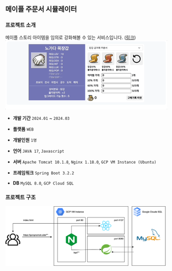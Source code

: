 ## 메이플 주문서 시뮬레이터

### 프로젝트 소개

메이플 스토리 아이템을 임의로 강화해볼 수 있는 서비스입니다. ([링크](https://gongnomok.site/))
<img src="./img/gongnomok.gif">

- **개발 기간** `2024.01` ~ `2024.03`
- **플랫폼** `WEB`
- **개발인원** `1명`

- **언어** `JAVA 17`, `Javascript`
- **서버** `Apache Tomcat 10.1.8`, `Nginx 1.18.0`, `GCP VM Instance (Ubuntu)`
- **프레임워크** `Spring Boot 3.2.2`
- **DB** `MySQL 8.0`, `GCP Cloud SQL`

### 프로젝트 구조
<img src="./img/gongnomok-project-draw.drawio.png">